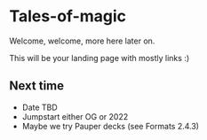 # Tales-of-magic

Welcome, welcome, more here later on. 

This will be your landing page with mostly links :)

## Next time
- Date TBD
- Jumpstart either OG or 2022
- Maybe we try Pauper decks (see Formats 2.4.3)